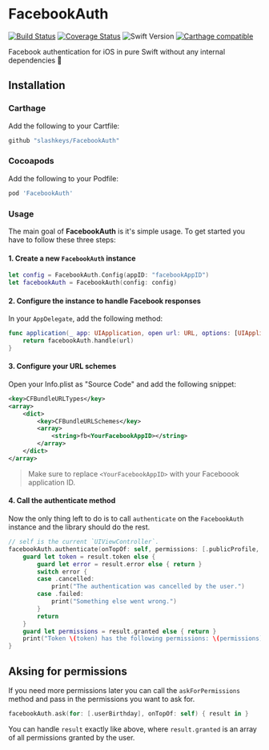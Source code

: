 # FacebookAuth

[![Build Status](https://travis-ci.org/slashkeys/FacebookAuth.svg?branch=master)](https://travis-ci.org/slashkeys/FacebookAuth)
[![Coverage Status](https://coveralls.io/repos/github/slashkeys/FacebookAuth/badge.svg?branch=master)](https://coveralls.io/github/slashkeys/FacebookAuth?branch=master)
![Swift Version](https://img.shields.io/badge/swift-3.1-orange.svg)
[![Carthage compatible](https://img.shields.io/badge/Carthage-compatible-4BC51D.svg?style=flat)](https://github.com/Carthage/Carthage)

Facebook authentication for iOS in pure Swift without any internal dependencies 🚀

## Installation

### Carthage

Add the following to your Cartfile:

```ruby
github "slashkeys/FacebookAuth"
```

### Cocoapods

Add the following to your Podfile:

``` ruby
pod 'FacebookAuth'
```

### Usage

The main goal of **FacebookAuth** is it's simple usage. To get started you have to follow these three steps:

#### 1. Create a new `FacebookAuth` instance

``` swift
let config = FacebookAuth.Config(appID: "facebookAppID")
let facebookAuth = FacebookAuth(config: config)
```

#### 2. Configure the instance to handle Facebook responses

In your `AppDelegate`, add the following method:

``` swift
func application(_ app: UIApplication, open url: URL, options: [UIApplicationOpenURLOptionsKey: Any] = [:]) -> Bool {
    return facebookAuth.handle(url)
}
```

#### 3. Configure your URL schemes

Open your Info.plist as "Source Code" and add the following snippet:

``` xml
<key>CFBundleURLTypes</key>
<array>
    <dict>
        <key>CFBundleURLSchemes</key>
        <array>
            <string>fb<YourFacebookAppID></string>
        </array>
    </dict>
</array>
```

> Make sure to replace `<YourFacebookAppID>` with your Faceboook application ID.

#### 4. Call the authenticate method

Now the only thing left to do is to call `authenticate` on the `FacebookAuth` instance and the library should do the rest.

``` swift
// self is the current `UIViewController`.
facebookAuth.authenticate(onTopOf: self, permissions: [.publicProfile, .email]) { result in
    guard let token = result.token else {
        guard let error = result.error else { return }
        switch error {
        case .cancelled:
            print("The authentication was cancelled by the user.")
        case .failed:
            print("Something else went wrong.")
        }
        return
    }
    guard let permissions = result.granted else { return }
    print("Token \(token) has the following permissions: \(permissions)")
}
```

## Aksing for permissions

If you need more permissions later you can call the `askForPermissions` method and pass in the permissions you want to ask for.

``` swift
facebookAuth.ask(for: [.userBirthday], onTopOf: self) { result in }
```

You can handle `result` exactly like above, where `result.granted` is an array of all permissions granted by the user.
